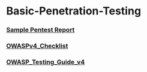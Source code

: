 # Basic-Penetration-Testing

### [Sample Pentest Report](https://github.com/FPTU-Ethical-Hackers-Club/Basic-Penetration-Testing/blob/main/Sample%20Pentest%20Report.xlsx)

### [OWASPv4_Checklist]()

### [OWASP_Testing_Guide_v4](https://owasp.org/www-project-web-security-testing-guide/assets/archive/OWASP_Testing_Guide_v4.pdf)
